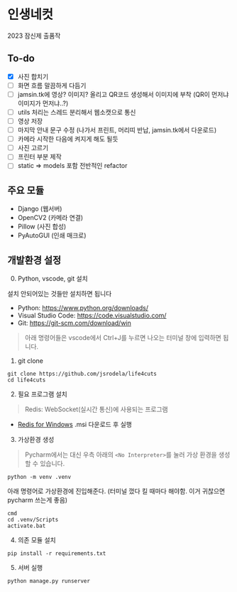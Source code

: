 # 인생네컷
2023 잠신제 출품작

## To-do
- [X] 사진 합치기
- [ ] 화면 흐름 말끔하게 다듬기
- [ ] jamsin.tk에 영상? 이미지? 올리고 QR코드 생성해서 이미지에 부착 (QR이 먼저냐 이미지가 먼저냐..?)
- [ ] utils 처리는 스레드 분리해서 웹소캣으로 통신
- [ ] 영상 저장
- [ ] 마지막 안내 문구 수정 (나가서 프린트, 머리띠 반납, jamsin.tk에서 다운로드)
- [ ] 카메라 시작한 다음에 켜지게 해도 될듯
- [ ] 사진 고르기
- [ ] 프린터 부분 제작
- [ ] static => models 포함 전반적인 refactor

## 주요 모듈
- Django (웹서버)
- OpenCV2 (카메라 연결)
- Pillow (사진 합성)
- PyAutoGUI (인쇄 매크로)

## 개발환경 설정

0. Python, vscode, git 설치

설치 안되어있는 것들만 설치하면 됩니다
* Python: https://www.python.org/downloads/
* Visual Studio Code: https://code.visualstudio.com/
* Git: https://git-scm.com/download/win

> 아래 명령어들은 vscode에서 Ctrl+J를 누르면 나오는 터미널 창에 입력하면 됩니다.

1. git clone
```commandline
git clone https://github.com/jsrodela/life4cuts
cd life4cuts
```

2. 필요 프로그램 설치
> Redis: WebSocket(실시간 통신)에 사용되는 프로그램

[//]: # (> CrhromDriver: Chrome의 기반이 되는 Chromium의 드라이버)

* [Redis for Windows](https://github.com/tporadowski/redis/releases) .msi 다운로드 후 실행

[//]: # (* [ChromeDriver]&#40;https://sites.google.com/chromium.org/driver/downloads&#41; zip 압축 해제하여 chromedriver.exe 파일을 프로젝트 폴더에 넣기)

3. 가상환경 생성
> Pycharm에서는 대신 우측 아래의 `<No Interpreter>`를 눌러 가상 환경을 생성할 수 있습니다.
```commandline
python -m venv .venv
```

아래 명령어로 가상환경에 진입해준다. (터미널 껐다 킬 때마다 해야함. 이거 귀찮으면 pycharm 쓰는게 좋음)
```commandline
cmd
cd .venv/Scripts
activate.bat
```

4. 의존 모듈 설치
```commandline
pip install -r requirements.txt
```

5. 서버 실행
```commandline
python manage.py runserver
```
